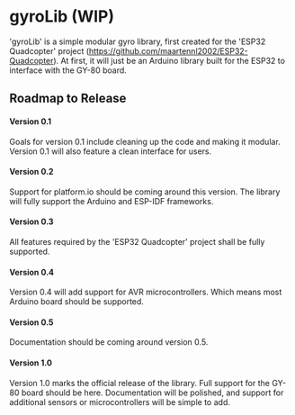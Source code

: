 # gyroLib (WIP)
'gyroLib' is a simple modular gyro library, first created for the 'ESP32 Quadcopter' project (https://github.com/maartennl2002/ESP32-Quadcopter).
At first, it will just be an Arduino library built for the ESP32 to interface with the GY-80 board.

## Roadmap to Release
#### Version 0.1
Goals for version 0.1 include cleaning up the code and making it modular. Version 0.1 will also feature a clean interface for users.
#### Version 0.2
Support for platform.io should be coming around this version. The library will fully support the Arduino and ESP-IDF frameworks.
#### Version 0.3
All features required by the 'ESP32 Quadcopter' project shall be fully supported.
#### Version 0.4
Version 0.4 will add support for AVR microcontrollers. Which means most Arduino board should be supported.
#### Version 0.5
Documentation should be coming around version 0.5.
#### Version 1.0
Version 1.0 marks the official release of the library.  Full support for the GY-80 board should be here. Documentation will be polished, and support for additional sensors or microcontrollers will be simple to add.
